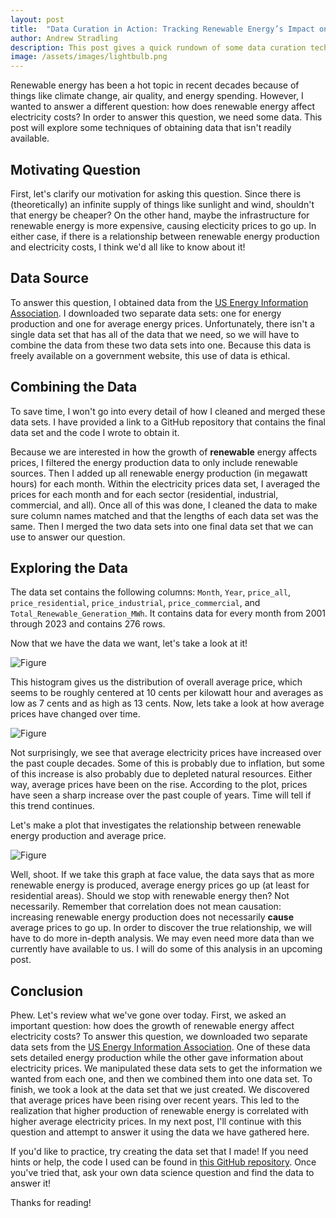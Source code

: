 ```yaml
---
layout: post
title:  "Data Curation in Action: Tracking Renewable Energy’s Impact on Electricity Costs"
author: Andrew Stradling
description: This post gives a quick rundown of some data curation techniques. I use data on renewable energy and electricity prices as an example. 
image: /assets/images/lightbulb.png
--- 
```


Renewable energy has been a hot topic in recent decades because of things like climate change, air quality, and energy spending. However, I wanted to answer a different question: how does renewable energy affect electricity costs? In order to answer this question, we need some data. This post will explore some techniques of obtaining data that isn't readily available. 

## Motivating Question
First, let's clarify our motivation for asking this question. Since there is (theoretically) an infinite supply of things like sunlight and wind, shouldn't that energy be cheaper? On the other hand, maybe the infrastructure for renewable energy is more expensive, causing electicity prices to go up. In either case, if there is a relationship between renewable energy production and electricity costs, I think we'd all like to know about it!

## Data Source

To answer this question, I obtained data from the <a href="https://www.eia.gov/electricity/data.php" target="_blank">US Energy Information Association</a>. I downloaded two separate data sets: one for energy production and one for average energy prices. Unfortunately, there isn't a single data set that has all of the data that we need, so we will have to combine the data from these two data sets into one. Because this data is freely available on a government website, this use of data is ethical. 

## Combining the Data

To save time, I won't go into every detail of how I cleaned and merged these data sets. I have provided a link to a GitHub repository that contains the final data set and the code I wrote to obtain it. 

Because we are interested in how the growth of **renewable** energy affects prices, I filtered the energy production data to only include renewable sources. Then I added up all renewable energy production (in megawatt hours) for each month. Within the electricity prices data set, I averaged the prices for each month and for each sector (residential, industrial, commercial, and all). Once all of this was done, I cleaned the data to make sure column names matched and that the lengths of each data set was the same. Then I merged the two data sets into one final data set that we can use to answer our question. 

## Exploring the Data

The data set contains the following columns: `Month`, `Year`, `price_all`,  `price_residential`, `price_industrial`, `price_commercial`, and `Total_Renewable_Generation_MWh`. It contains data for every month from 2001 through 2023 and contains 276 rows. 

Now that we have the data we want, let's take a look at it! 

![Figure]({{site.url}}/{{site.baseurl}}/assets/images/histogram.png)

This histogram gives us the distribution of overall average price, which seems to be roughly centered at 10 cents per kilowatt hour and averages as low as 7 cents and as high as 13 cents. Now, lets take a look at how average prices have changed over time. 

![Figure]({{site.url}}/{{site.baseurl}}/assets/images/price_vs_date.png)

Not surprisingly, we see that average electricity prices have increased over the past couple decades. Some of this is probably due to inflation, but some of this increase is also probably due to depleted natural resources. Either way, average prices have been on the rise. According to the plot, prices have seen a sharp increase over the past couple of years. Time will tell if this trend continues. 

Let's make a plot that investigates the relationship between renewable energy production and average price. 

![Figure]({{site.url}}/{{site.baseurl}}/assets/images/production_vs_price.png)

Well, shoot. If we take this graph at face value, the data says that as more renewable energy is produced, average energy prices go up (at least for residential areas). Should we stop with renewable energy then? Not necessarily. Remember that correlation does not mean causation: increasing renewable energy production does not necessarily **cause** average prices to go up. In order to discover the true relationship, we will have to do more in-depth analysis. We may even need more data than we currently have available to us. I will do some of this analysis in an upcoming post. 


## Conclusion

Phew. Let's review what we've gone over today. First, we asked an important question: how does the growth of renewable energy affect electricity costs? To answer this question, we downloaded two separate data sets from the <a href="https://www.eia.gov/electricity/data.php" target="_blank">US Energy Information Association</a>. One of these data sets detailed energy production while the other gave information about electricity prices. We manipulated these data sets to get the information we wanted from each one, and then we combined them into one data set. To finish, we took a look at the data set that we just created. We discovered that average prices have been rising over recent years. This led to the realization that higher production of renewable energy is correlated with higher average electricity prices. In my next post, I'll continue with this question and attempt to answer it using the data we have gathered here. 

If you'd like to practice, try creating the data set that I made! If you need hints or help, the code I used can be found in <a href="https://github.com/astrad77/Data-Curation?tab=readme-ov-file" target="_blank">this GitHub repository</a>. Once you've tried that, ask your own data science question and find the data to answer it! 

Thanks for reading!